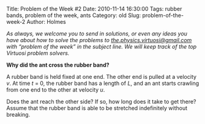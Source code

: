 Title: Problem of the Week #2
Date: 2010-11-14 16:30:00
Tags: rubber bands, problem of the week, ants
Category: old
Slug: problem-of-the-week-2
Author: Holmes


<div class="MsoNormal"><i>As always, we welcome you to send in solutions, or even any ideas you have about how to solve the problems to </i><a href="mailto:the.physics.virtuosi@gmail.com"><i>the.physics.virtuosi@gmail.com</i></a><i> with “problem of the week” in the subject line. We will keep track of the top Virtuosi problem solvers.

</i><span style="font-weight: bold;">Why did the ant cross the rubber band?</span><i>

</i></div>A rubber band is held fixed at one end. The other end is pulled at a velocity <span style="font-style: italic;">v</span>. At time <span style="font-style: italic;">t</span> = 0, the rubber band has a length of <span style="font-style: italic;">L</span>, and an ant starts crawling from one end to the other at velocity <span style="font-style: italic;">u</span>.

Does the ant reach the other side? If so, how long does it take to get there? Assume that the rubber band is able to be stretched indefinitely without breaking.
